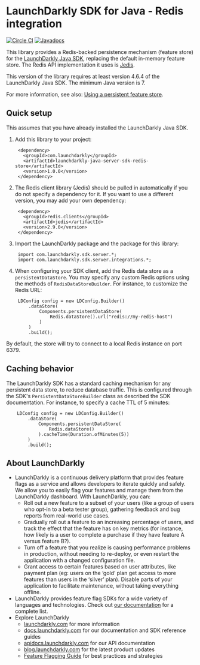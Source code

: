 # LaunchDarkly SDK for Java - Redis integration

[![Circle CI](https://circleci.com/gh/launchdarkly/java-server-sdk-redis.svg?style=shield)](https://circleci.com/gh/launchdarkly/java-server-sdk-redis)
[![Javadocs](http://javadoc.io/badge/com.launchdarkly/launchdarkly-server-sdk-redis-store.svg)](http://javadoc.io/doc/com.launchdarkly/launchdarkly-server-sdk-redis-store)

This library provides a Redis-backed persistence mechanism (feature store) for the [LaunchDarkly Java SDK](https://github.com/launchdarkly/java-server-sdk), replacing the default in-memory feature store. The Redis API implementation it uses is [Jedis](https://github.com/xetorthio/jedis).

This version of the library requires at least version 4.6.4 of the LaunchDarkly Java SDK. The minimum Java version is 7.

For more information, see also: [Using a persistent feature store](https://docs.launchdarkly.com/v2.0/docs/using-a-persistent-feature-store).

## Quick setup

This assumes that you have already installed the LaunchDarkly Java SDK.

1. Add this library to your project:

        <dependency>
          <groupId>com.launchdarkly</groupId>
          <artifactId>launchdarkly-java-server-sdk-redis-store</artifactId>
          <version>1.0.0</version>
        </dependency>

2. The Redis client library (Jedis) should be pulled in automatically if you do not specify a dependency for it. If you want to use a different version, you may add your own dependency:

        <dependency>
          <groupId>redis.clients</groupId>
          <artifactId>jedis</artifactId>
          <version>2.9.0</version>
        </dependency>

3. Import the LaunchDarkly package and the package for this library:

        import com.launchdarkly.sdk.server.*;
        import com.launchdarkly.sdk.server.integrations.*;

4. When configuring your SDK client, add the Redis data store as a `persistentDataStore`. You may specify any custom Redis options using the methods of `RedisDataStoreBuilder`. For instance, to customize the Redis URL:

        LDConfig config = new LDConfig.Builder()
            .dataStore(
                Components.persistentDataStore(
                    Redis.dataStore().url("redis://my-redis-host")
                )
            )
            .build();

By default, the store will try to connect to a local Redis instance on port 6379.

## Caching behavior

The LaunchDarkly SDK has a standard caching mechanism for any persistent data store, to reduce database traffic. This is configured through the SDK's `PersistentDataStoreBuilder` class as described the SDK documentation. For instance, to specify a cache TTL of 5 minutes:

        LDConfig config = new LDConfig.Builder()
            .dataStore(
                Components.persistentDataStore(
                    Redis.dataStore()
                ).cacheTime(Duration.ofMinutes(5))
            )
            .build();

## About LaunchDarkly

* LaunchDarkly is a continuous delivery platform that provides feature flags as a service and allows developers to iterate quickly and safely. We allow you to easily flag your features and manage them from the LaunchDarkly dashboard.  With LaunchDarkly, you can:
    * Roll out a new feature to a subset of your users (like a group of users who opt-in to a beta tester group), gathering feedback and bug reports from real-world use cases.
    * Gradually roll out a feature to an increasing percentage of users, and track the effect that the feature has on key metrics (for instance, how likely is a user to complete a purchase if they have feature A versus feature B?).
    * Turn off a feature that you realize is causing performance problems in production, without needing to re-deploy, or even restart the application with a changed configuration file.
    * Grant access to certain features based on user attributes, like payment plan (eg: users on the ‘gold’ plan get access to more features than users in the ‘silver’ plan). Disable parts of your application to facilitate maintenance, without taking everything offline.
* LaunchDarkly provides feature flag SDKs for a wide variety of languages and technologies. Check out [our documentation](https://docs.launchdarkly.com/docs) for a complete list.
* Explore LaunchDarkly
    * [launchdarkly.com](https://www.launchdarkly.com/ "LaunchDarkly Main Website") for more information
    * [docs.launchdarkly.com](https://docs.launchdarkly.com/  "LaunchDarkly Documentation") for our documentation and SDK reference guides
    * [apidocs.launchdarkly.com](https://apidocs.launchdarkly.com/  "LaunchDarkly API Documentation") for our API documentation
    * [blog.launchdarkly.com](https://blog.launchdarkly.com/  "LaunchDarkly Blog Documentation") for the latest product updates
    * [Feature Flagging Guide](https://github.com/launchdarkly/featureflags/  "Feature Flagging Guide") for best practices and strategies
